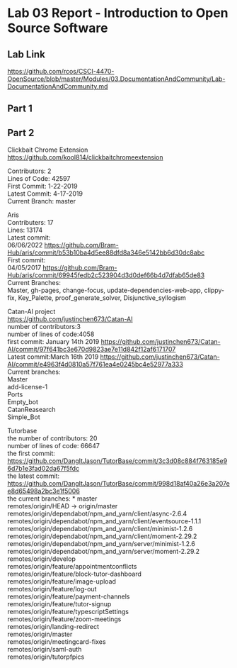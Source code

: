 # Lab 03 Report - Introduction to Open Source Software
## Lab Link
https://github.com/rcos/CSCI-4470-OpenSource/blob/master/Modules/03.DocumentationAndCommunity/Lab-DocumentationAndCommunity.md

## Part 1













## Part 2
Clickbait Chrome Extension  
https://github.com/kool814/clickbaitchromeextension  
 
Contributors: 2  
Lines of Code: 42597  
First Commit: 1-22-2019  
Latest Commit: 4-17-2019  
Current Branch: master  


Aris  
Contributers: 17  
Lines: 13174  
Latest commit:  
06/06/2022   https://github.com/Bram-Hub/aris/commit/b53b10ba4d5ee88dfd8a346e5142bb6d30dc8abc  
First commit:  
04/05/2017    https://github.com/Bram-Hub/aris/commit/69945fedb2c523904d3d0def66b4d7dfab65de83  
Current Branches:  
Master, gh-pages, change-focus, update-dependencies-web-app, clippy-fix, Key_Palette, proof_generate_solver, Disjunctive_syllogism  


Catan-AI project  
https://github.com/justinchen673/Catan-AI  
number of contributors:3  
number of lines of code:4058  
first commit: January 14th 2019 https://github.com/justinchen673/Catan-AI/commit/97f641bc3e670d9823ae7e11d842f12af6171707  
Latest commit:March 16th 2019 https://github.com/justinchen673/Catan-AI/commit/e4963f4d0810a57f761ea4e0245bc4e52977a333  
Current branches:  
        Master  
        add-license-1  
        Ports  
        Empty_bot  
        CatanReasearch  
        Simple_Bot  


Tutorbase  
the number of contributors: 20  
number of lines of code: 66647  
the first commit: https://github.com/DangItJason/TutorBase/commit/3c3d08c884f763185e96d7b1e3fad02da67f5fdc  
the latest commit: https://github.com/DangItJason/TutorBase/commit/998d18af40a26e3a207ee8d65498a2bc3e1f5006  
the current branches: * master  
  remotes/origin/HEAD -> origin/master  
  remotes/origin/dependabot/npm_and_yarn/client/async-2.6.4  
  remotes/origin/dependabot/npm_and_yarn/client/eventsource-1.1.1  
  remotes/origin/dependabot/npm_and_yarn/client/minimist-1.2.6  
  remotes/origin/dependabot/npm_and_yarn/client/moment-2.29.2  
  remotes/origin/dependabot/npm_and_yarn/server/minimist-1.2.6  
  remotes/origin/dependabot/npm_and_yarn/server/moment-2.29.2  
  remotes/origin/develop  
  remotes/origin/feature/appointmentconflicts  
  remotes/origin/feature/block-tutor-dashboard  
  remotes/origin/feature/image-upload  
  remotes/origin/feature/log-out  
  remotes/origin/feature/payment-channels  
  remotes/origin/feature/tutor-signup  
  remotes/origin/feature/typescriptSettings  
  remotes/origin/feature/zoom-meetings  
  remotes/origin/landing-redirect  
  remotes/origin/master  
  remotes/origin/meetingcard-fixes  
  remotes/origin/saml-auth  
  remotes/origin/tutorpfpics  
